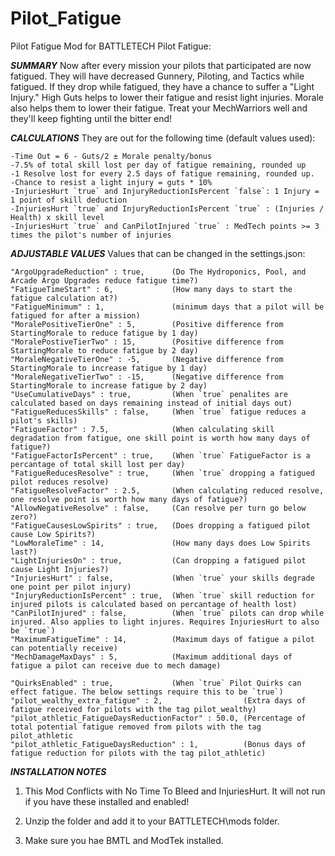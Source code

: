 # Pilot_Fatigue
Pilot Fatigue Mod for BATTLETECH
Pilot Fatigue:

***SUMMARY***
Now after every mission your pilots that participated are now fatigued. They will have decreased Gunnery, Piloting, and Tactics while fatigued. If they drop while 
fatigued, they have a chance to suffer a "Light Injury." High Guts helps to lower their fatigue and resist light injuries. Morale also helps them to lower their
fatigue. Treat your MechWarriors well and they'll keep fighting until the bitter end!



***CALCULATIONS***
They are out for the following time (default values used): 

	-Time Out = 6 - Guts/2 ± Morale penalty/bonus
	-7.5% of total skill lost per day of fatigue remaining, rounded up
	-1 Resolve lost for every 2.5 days of fatigue remaining, rounded up.
	-Chance to resist a light injury = guts * 10%
	-InjuriesHurt `true` and InjuryReductionIsPercent `false`: 1 Injury = 1 point of skill deduction
	-InjuriesHurt `true` and InjuryReductionIsPercent `true` : (Injuries / Health) x skill level
	-InjuriesHurt `true` and CanPilotInjured `true` : MedTech points >= 3 times the pilot's number of injuries

***ADJUSTABLE VALUES***
Values that can be changed in the settings.json:

	"ArgoUpgradeReduction" : true,		(Do The Hydroponics, Pool, and Arcade Argo Upgrades reduce fatigue time?)
	"FatigueTimeStart" : 6, 			(How many days to start the fatigue calculation at?)
	"FatigueMinimum" : 1, 				(minimum days that a pilot will be fatigued for after a mission)
	"MoralePositiveTierOne" : 5, 		(Positive difference from StartingMorale to reduce fatigue by 1 day)
	"MoralePostiveTierTwo" : 15, 		(Positive difference from StartingMorale to reduce fatigue by 2 day)
	"MoraleNegativeTierOne" : -5, 		(Negative difference from StartingMorale to increase fatigue by 1 day)
	"MoraleNegativeTierTwo" : -15, 		(Negative difference from StartingMorale to increase fatigue by 2 day)
	"UseCumulativeDays" : true,			(When `true` penalites are calculated based on days remaining instead of initial days out)
	"FatigueReducesSkills" : false,		(When `true` fatigue reduces a pilot's skills)
	"FatigueFactor" : 7.5,				(When calculating skill degradation from fatigue, one skill point is worth how many days of fatigue?)
	"FatigueFactorIsPercent" : true,	(When `true` FatigueFactor is a percantage of total skill lost per day) 
	"FatigueReducesResolve" : true,		﻿(When `true` dropping a fatigued pilot reduces resolve)
	"FatigueResolveFactor" : 2.5,		(When calculating reduced resolve, one resolve point is worth how many days of fatigue?)
	"AllowNegativeResolve" : false,		(Can resolve per turn go below zero?)
	"FatigueCausesLowSpirits" : true,	(Does dropping a fatigued pilot cause Low Spirits?)
	"LowMoraleTime" : 14,				(How many days does Low Spirits last?)
	"LightInjuriesOn" : true,			﻿(Can dropping a fatigued pilot cause Light Injuries?)
	"InjuriesHurt" : false, 			(When `true` your skills degrade one point per pilot injury)
	"InjuryReductionIsPercent" : true,	(When `true` skill reduction for injured pilots is calculated based on percantage of health lost)
	"CanPilotInjured" : false,			(When `true` pilots can drop while injured. Also applies to light injures. Requires InjuriesHurt to also be `true`)
	"MaximumFatigueTime" : 14,			(Maximum days of fatigue a pilot can potentially receive)
	"MechDamageMaxDays" : 5,			(Maximum additional days of fatigue a pilot can receive due to mech damage)
	
	"QuirksEnabled" : true,				(When `true` Pilot Quirks can effect fatigue. The below settings require this to be `true`)
	"pilot_wealthy_extra_fatigue" : 2,					(Extra days of fatigue received for pilots with the tag pilot_wealthy)
	"pilot_athletic_FatigueDaysReductionFactor" : 50.0, (Percentage of total potential fatigue removed from pilots with the tag pilot_athletic
	"pilot_athletic_FatigueDaysReduction" : 1,			(Bonus days of fatigue reduction for pilots with the tag pilot_athletic)



***INSTALLATION NOTES***
1) This Mod Conflicts with No Time To Bleed and InjuriesHurt. It will not run if you have these installed and enabled! 

2) Unzip the folder and add it to your BATTLETECH\mods folder. 

3) Make sure you hae BMTL and ModTek installed.
